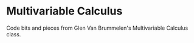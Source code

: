 # Multivariable Calculus

Code bits and pieces from Glen Van Brummelen's Multivariable Calculus class.
